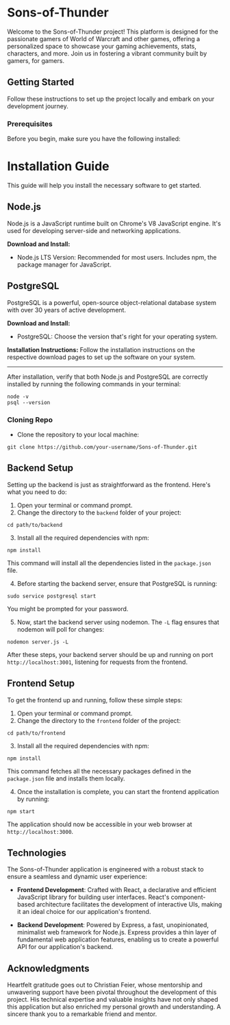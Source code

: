 # Sons-of-Thunder

Welcome to the Sons-of-Thunder project! This platform is designed for the passionate gamers of World of Warcraft and other games, offering a personalized space to showcase your gaming achievements, stats, characters, and more. Join us in fostering a vibrant community built by gamers, for gamers.

## Getting Started

Follow these instructions to set up the project locally and embark on your development journey.

### Prerequisites
Before you begin, make sure you have the following installed:

# Installation Guide

This guide will help you install the necessary software to get started.

## Node.js

Node.js is a JavaScript runtime built on Chrome's V8 JavaScript engine. It's used for developing server-side and networking applications.

**Download and Install:**
- Node.js LTS Version: Recommended for most users. Includes npm, the package manager for JavaScript.

## PostgreSQL

PostgreSQL is a powerful, open-source object-relational database system with over 30 years of active development.

**Download and Install:**
- PostgreSQL: Choose the version that's right for your operating system.

**Installation Instructions:**
Follow the installation instructions on the respective download pages to set up the software on your system.

---

After installation, verify that both Node.js and PostgreSQL are correctly installed by running the following commands in your terminal:

```
node -v
psql --version
```

### Cloning Repo
- Clone the repository to your local machine:
```
git clone https://github.com/your-username/Sons-of-Thunder.git
```

## Backend Setup

Setting up the backend is just as straightforward as the frontend. Here's what you need to do:

1. Open your terminal or command prompt.
2. Change the directory to the `backend` folder of your project:
```
cd path/to/backend
```
3. Install all the required dependencies with npm:
```
npm install
```
This command will install all the dependencies listed in the `package.json` file.

4. Before starting the backend server, ensure that PostgreSQL is running:
```
sudo service postgresql start
```
You might be prompted for your password.

5. Now, start the backend server using nodemon. The `-L` flag ensures that nodemon will poll for changes:
```
nodemon server.js -L
```

After these steps, your backend server should be up and running on port `http://localhost:3001`, listening for requests from the frontend.

## Frontend Setup

To get the frontend up and running, follow these simple steps:

1. Open your terminal or command prompt.
2. Change the directory to the `frontend` folder of the project:
```
cd path/to/frontend
```
3. Install all the required dependencies with npm:
```
npm install
```
This command fetches all the necessary packages defined in the `package.json` file and installs them locally.

4. Once the installation is complete, you can start the frontend application by running:
```
npm start
```

The application should now be accessible in your web browser at `http://localhost:3000`.

## Technologies
The Sons-of-Thunder application is engineered with a robust stack to ensure a seamless and dynamic user experience:

- **Frontend Development**: Crafted with React, a declarative and efficient JavaScript library for building user interfaces. React's component-based architecture facilitates the development of interactive UIs, making it an ideal choice for our application's frontend.

- **Backend Development**: Powered by Express, a fast, unopinionated, minimalist web framework for Node.js. Express provides a thin layer of fundamental web application features, enabling us to create a powerful API for our application's backend.


## Acknowledgments

Heartfelt gratitude goes out to Christian Feier, whose mentorship and unwavering support have been pivotal throughout the development of this project. His technical expertise and valuable insights have not only shaped this application but also enriched my personal growth and understanding. A sincere thank you to a remarkable friend and mentor.
